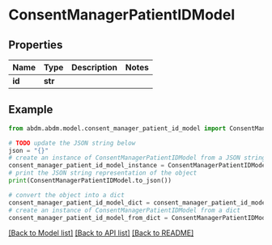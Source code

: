# ConsentManagerPatientIDModel


## Properties

Name | Type | Description | Notes
------------ | ------------- | ------------- | -------------
**id** | **str** |  | 

## Example

```python
from abdm.abdm.model.consent_manager_patient_id_model import ConsentManagerPatientIDModel

# TODO update the JSON string below
json = "{}"
# create an instance of ConsentManagerPatientIDModel from a JSON string
consent_manager_patient_id_model_instance = ConsentManagerPatientIDModel.from_json(json)
# print the JSON string representation of the object
print(ConsentManagerPatientIDModel.to_json())

# convert the object into a dict
consent_manager_patient_id_model_dict = consent_manager_patient_id_model_instance.to_dict()
# create an instance of ConsentManagerPatientIDModel from a dict
consent_manager_patient_id_model_from_dict = ConsentManagerPatientIDModel.from_dict(consent_manager_patient_id_model_dict)
```
[[Back to Model list]](../README.md#documentation-for-models) [[Back to API list]](../README.md#documentation-for-api-endpoints) [[Back to README]](../README.md)


